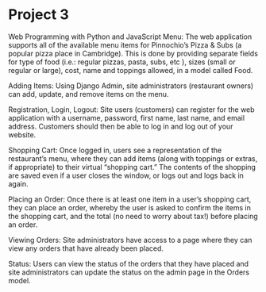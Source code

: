 # Project 3

Web Programming with Python and JavaScript
Menu:
The web application supports all of the available menu items for Pinnochio’s Pizza & Subs (a popular pizza place in Cambridge). This is done by providing separate fields for type of food (i.e.: regular pizzas, pasta, subs, etc ), sizes (small or regular or large), cost, name and toppings allowed, in a model called Food.

Adding Items:
Using Django Admin, site administrators (restaurant owners) can add, update, and remove items on the menu.

Registration, Login, Logout:
 Site users (customers) can register for the web application with a username, password, first name, last name, and email address. Customers should then be able to log in and log out of your website.

Shopping Cart:
Once logged in, users see a representation of the restaurant’s menu, where they can add items (along with toppings or extras, if appropriate) to their virtual “shopping cart.” The contents of the shopping are saved even if a user closes the window, or logs out and logs back in again.

Placing an Order:
Once there is at least one item in a user’s shopping cart, they can place an order, whereby the user is asked to confirm the items in the shopping cart, and the total (no need to worry about tax!) before placing an order.

Viewing Orders:
Site administrators have access to a page where they can view any orders that have already been placed.

Status:
Users can view the status of the orders that they have placed and site administrators can update the status on the admin page in the Orders model.
